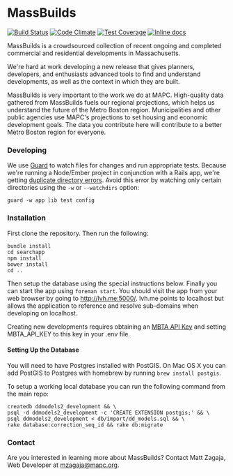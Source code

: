 # MassBuilds

[![Build Status](https://travis-ci.org/MAPC/massbuilds.svg?branch=develop)](https://travis-ci.org/MAPC/massbuilds)
[![Code Climate](https://codeclimate.com/github/MAPC/massbuilds/badges/gpa.svg)](https://codeclimate.com/github/MAPC/massbuilds)
[![Test Coverage](https://codeclimate.com/github/MAPC/massbuilds/badges/coverage.svg)](https://codeclimate.com/github/MAPC/massbuilds/coverage)
[![Inline docs](http://inch-ci.org/github/MAPC/massbuilds.png)](http://inch-ci.org/github/MAPC/massbuilds)

MassBuilds is a crowdsourced collection of recent ongoing and completed commercial and residential developments in Massachusetts.

We're hard at work developing a new release that gives planners, developers, and enthusiasts advanced tools to find and understand developments, as well as the context in which they are built.

MassBuilds is very important to the work we do at MAPC. High-quality data gathered from MassBuilds fuels our regional projections, which helps us understand the future of the Metro Boston region. Municipalities and other public agencies use MAPC's projections to set housing and economic development goals. The data you contribute here will contribute to a better Metro Boston region for everyone.


### Developing

We use [Guard](https://github.com/guard/guard) to watch files for changes and run appropriate tests. Because we're running a Node/Ember project in conjunction with a Rails app, we're getting [duplicate directory errors](https://github.com/guard/listen/wiki/Duplicate-directory-errors). Avoid this error by watching only certain directories using the `-w` or `--watchdirs` option:

```
guard -w app lib test config
```


### Installation

First clone the repository. Then run the following:
```
bundle install
cd searchapp
npm install
bower install
cd ..
```

Then setup the database using the special instructions below. Finally you can start the app using `foreman start`. You should visit the app from your web browser by going to http://lvh.me:5000/. lvh.me points to localhost but allows the application to reference and resolve sub-domains when developing on localhost.

Creating new developments requires obtaining an [MBTA API Key](http://realtime.mbta.com/portal) and setting MBTA_API_KEY to this key in your .env file.

#### Setting Up the Database

You will need to have Postgres installed with PostGIS. On Mac OS X you can add PostGIS to Postgres with homebrew by running `brew install postgis`.

To setup a working local database you can run the following command from the main repo:

```
createdb ddmodels2_development && \
psql -d ddmodels2_development -c 'CREATE EXTENSION postgis;' && \
psql ddmodels2_development < db/import/dd_models.sql && \
rake database:correction_seq_id && rake db:migrate
```

### Contact

Are you interested in learning more about MassBuilds? Contact Matt Zagaja, Web Developer at mzagaja@mapc.org.
